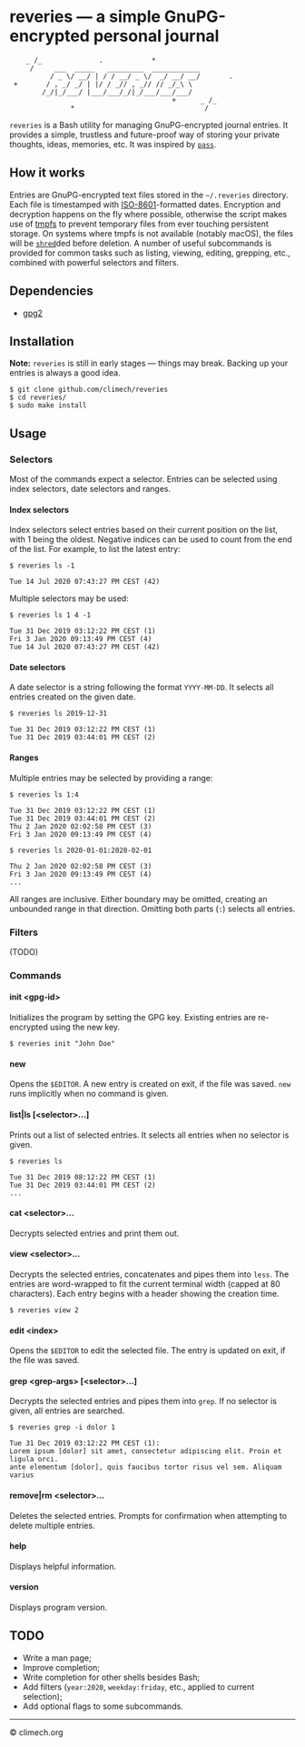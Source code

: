 # reveries — a simple GnuPG-encrypted personal journal

```
    _ /_              .            *
     /     ___  _____   _________  ____________
          / _ \/ __/ | / / __/ _ \/  _/ __/ __/       .
 +       / , _/ _/ | |/ / _// , _// // _/_\ \  
        /_/|_/___/ |___/___/_/|_/___/___/___/
                                        +      _ /_
               *                                /
```

`reveries` is a Bash utility for managing GnuPG-encrypted journal entries. It provides a simple, trustless and future-proof way of storing your private thoughts, ideas, memories, etc. It was inspired by [`pass`](https://www.passwordstore.org/).

## How it works

Entries are GnuPG-encrypted text files stored in the `~/.reveries` directory. Each file is timestamped with [ISO-8601](https://en.wikipedia.org/wiki/ISO_8601)-formatted dates. Encryption and decryption happens on the fly where possible, otherwise the script makes use of [tmpfs](https://en.wikipedia.org/wiki/Tmpfs) to prevent temporary files from ever touching persistent storage. On systems where tmpfs is not available (notably macOS), the files will be [`shred`](https://en.wikipedia.org/wiki/Shred_(Unix))ded before deletion. A number of useful subcommands is provided for common tasks such as listing, viewing, editing, grepping, etc., combined with powerful selectors and filters.

## Dependencies

* [gpg2](https://gnupg.org/)

## Installation

**Note:** `reveries` is still in early stages — things may break. Backing up your entries is always a good idea.

```
$ git clone github.com/climech/reveries
$ cd reveries/
$ sudo make install
```

## Usage

### Selectors

Most of the commands expect a selector. Entries can be selected using index selectors, date selectors and ranges.

#### Index selectors

Index selectors select entries based on their current position on the list, with 1 being the oldest. Negative indices can be used to count from the end of the list. For example, to list the latest entry:

```
$ reveries ls -1

Tue 14 Jul 2020 07:43:27 PM CEST (42)
```

Multiple selectors may be used:

```
$ reveries ls 1 4 -1

Tue 31 Dec 2019 03:12:22 PM CEST (1)
Fri 3 Jan 2020 09:13:49 PM CEST (4)
Tue 14 Jul 2020 07:43:27 PM CEST (42)
```

#### Date selectors

A date selector is a string following the format `YYYY-MM-DD`. It selects all entries created on the given date.

```
$ reveries ls 2019-12-31

Tue 31 Dec 2019 03:12:22 PM CEST (1)
Tue 31 Dec 2019 03:44:01 PM CEST (2)
```

#### Ranges

Multiple entries may be selected by providing a range:

```
$ reveries ls 1:4

Tue 31 Dec 2019 03:12:22 PM CEST (1)
Tue 31 Dec 2019 03:44:01 PM CEST (2)
Thu 2 Jan 2020 02:02:58 PM CEST (3)
Fri 3 Jan 2020 09:13:49 PM CEST (4)

$ reveries ls 2020-01-01:2020-02-01

Thu 2 Jan 2020 02:02:58 PM CEST (3)
Fri 3 Jan 2020 09:13:49 PM CEST (4)
...
```

All ranges are inclusive. Either boundary may be omitted, creating an unbounded range in that direction. Omitting both parts (`:`) selects all entries.

### Filters

(TODO)

### Commands

#### init \<gpg-id\>

Initializes the program by setting the GPG key. Existing entries are re-encrypted using the new key.

```
$ reveries init "John Doe"
```

#### new

Opens the `$EDITOR`. A new entry is created on exit, if the file was saved. `new` runs implicitly when no command is given.

#### list|ls [\<selector\>...]

Prints out a list of selected entries. It selects all entries when no
selector is given.

```
$ reveries ls

Tue 31 Dec 2019 08:12:22 PM CEST (1)
Tue 31 Dec 2019 03:44:01 PM CEST (2)
...
```

#### cat \<selector\>...

Decrypts selected entries and print them out.

#### view \<selector\>...

Decrypts the selected entries, concatenates and pipes them into `less`. The entries are word-wrapped to fit the current terminal width (capped at 80 characters). Each entry begins with a header showing the creation time.

```
$ reveries view 2
```

#### edit \<index\>

Opens the `$EDITOR` to edit the selected file. The entry is updated on exit, if the file was saved.

#### grep \<grep-args\> [\<selector\>...]

Decrypts the selected entries and pipes them into `grep`. If no selector is given, all entries are searched.

```
$ reveries grep -i dolor 1

Tue 31 Dec 2019 03:12:22 PM CEST (1):
Lorem ipsum [dolor] sit amet, consectetur adipiscing elit. Proin et ligula orci.
ante elementum [dolor], quis faucibus tortor risus vel sem. Aliquam varius
```

#### remove|rm \<selector\>...

Deletes the selected entries. Prompts for confirmation when attempting to delete multiple entries.

#### help

Displays helpful information.

#### version

Displays program version.

## TODO

* Write a man page;
* Improve completion;
* Write completion for other shells besides Bash;
* Add filters (`year:2020`, `weekday:friday`, etc., applied to current selection);
* Add optional flags to some subcommands.

-------

© climech.org
